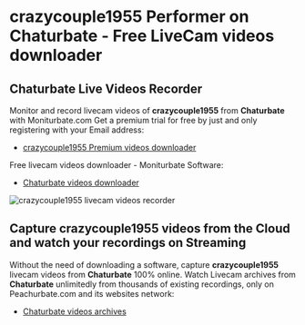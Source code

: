 # crazycouple1955 Performer on Chaturbate - Free LiveCam videos downloader

## Chaturbate Live Videos Recorder

Monitor and record livecam videos of **crazycouple1955** from **Chaturbate** with Moniturbate.com
Get a premium trial for free by just and only registering with your Email address:
* [crazycouple1955 Premium videos downloader](https://moniturbate.com/request-demo-licence-key.html)

Free livecam videos downloader - Moniturbate Software:
* [Chaturbate videos downloader](https://moniturbate.com/moniturbate-download-software.html)

![crazycouple1955 livecam videos recorder](https://peachurnet.com/templates/moniturbate-software.png)


## Capture crazycouple1955 videos from the Cloud and watch your recordings on Streaming

Without the need of downloading a software, capture **crazycouple1955** livecam videos from **Chaturbate** 100% online.
Watch Livecam archives from **Chaturbate** unlimitedly from thousands of existing recordings, only on Peachurbate.com and its websites network:
* [Chaturbate videos archives](https://peachurnet.com/)